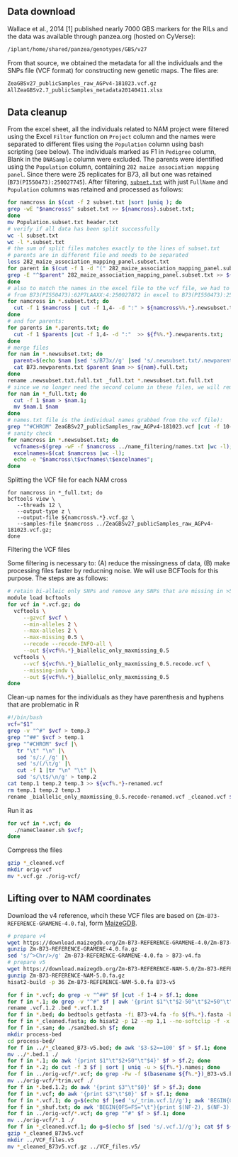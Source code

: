 
## Data download

Wallace et al., 2014 [1] published nearly 7000 GBS markers for the RILs and the data was available through panzea.org (hosted on CyVerse):

```bash
/iplant/home/shared/panzea/genotypes/GBS/v27
```

From that source, we obtained the metadata for all the individuals and the SNPs file (VCF format) for constructing new genetic maps. The files are:

```bash
ZeaGBSv27_publicSamples_raw_AGPv4-181023.vcf.gz
AllZeaGBSv2.7_publicSamples_metadata20140411.xlsx
```

## Data cleanup

From the excel sheet, all the individuals related to NAM project were filtered using the Excel `Filter` function on `Project` column and the names were separated to different files using  the `Population` column using bash scripting (see below). The individuals marked as F1 in `Pedigree` column, Blank in the `DNASample` column were excluded.  The parents were identified using the `Population` column, containing `282 maize association mapping panel`.  Since there were 25 replicates for B73, all but one was retained (`B73(PI550473):250027745`). After filtering, [`subset.txt`](assets/subset.txt) with just `FullName` and `Population` columns was retained and processed as follows:

```bash
for namcross in $(cut -f 2 subset.txt |sort |uniq ); do
grep -wE "$namcross$" subset.txt >> ${namcross}.subset.txt;
done
mv Population.subset.txt header.txt
# verify if all data has been split successfully
wc -l subset.txt
wc -l *.subset.txt
# the sum of split files matches exactly to the lines of subset.txt
# parents are in different file and needs to be separated
less 282_maize_association_mapping_panel.subset.txt
for parent in $(cut -f 1 -d "(" 282_maize_association_mapping_panel.subset.txt | sort | uniq); do
grep -E "^$parent" 282_maize_association_mapping_panel.subset.txt >> ${parent}.parents.txt;
done
# also to match the names in the excel file to the vcf file, we had to trim the names a little bit
# from B73(PI550473):62P7LAAXX:4:250027872 in excel to B73(PI550473):250027872 in vcf file
for namcross in *.subset.txt; do
  cut -f 1 $namcross | cut -f 1,4- -d ":" > ${namcross%%.*}.newsubset.txt;
done
# and for parents:
for parents in *.parents.txt; do
  cut -f 1 $parents |cut -f 1,4- -d ":"  >> ${f%%.*}.newparents.txt;
done
# merge files
for nam in *.newsubset.txt; do
  parent=$(echo $nam |sed 's/B73x//g' |sed 's/.newsubset.txt/.newparents.txt/g');
  cat B73.newparents.txt $parent $nam >> ${nam}.full.txt;
done
rename .newsubset.txt.full.txt _full.txt *.newsubset.txt.full.txt
# since we no longer need the second column in these files, we will remove them
for nam in *_full.txt; do
  cut -f 1 $nam > $nam.1;
  mv $nam.1 $nam
done
# names.txt file is the individual names grabbed from the vcf file):
grep "^#CHROM" ZeaGBSv27_publicSamples_raw_AGPv4-181023.vcf |cut -f 10- > names.txt
# sanity check
for namcross in *.newsubset.txt; do
  vcfnames=$(grep -wF -f $namcross ../name_filtering/names.txt |wc -l);
  excelnames=$(cat $namcross |wc -l);
  echo -e "$namcross\t$vcfnames\t$excelnames";
done
```

Splitting the VCF file for each NAM cross

```
for namcross in *_full.txt; do
bcftools view \
   --threads 12 \
   --output-type z \
   --output-file ${namcross%.*}.vcf.gz \
   --samples-file $namcross ../ZeaGBSv27_publicSamples_raw_AGPv4-181023.vcf.gz;
done
```

Filtering the VCF files

Some filtering is necessary to: (A) reduce the missingness of data, (B) make processing files faster by reducning noise. We will use BCFTools for this purpose. The steps are as follows:

```bash
# retain bi-alleic only SNPs and remove any SNPs that are missing in >50% individuals
module load bcftools
for vcf in *.vcf.gz; do
  vcftools \
     --gzvcf $vcf \
     --min-alleles 2 \
     --max-alleles 2 \
     --max-missing 0.5 \
     --recode --recode-INFO-all \
     --out ${vcf%%.*}_biallelic_only_maxmissing_0.5
  vcftools \
     --vcf ${vcf%%.*}_biallelic_only_maxmissing_0.5.recode.vcf \
     --missing-indv \
     --out ${vcf%%.*}_biallelic_only_maxmissing_0.5
done
```
Clean-up names for the individuals as they have parenthesis and hyphens that are problematic in R

```bash
#!/bin/bash
vcf="$1"
grep -v "^#" $vcf > temp.3
grep "^##" $vcf > temp.1
grep "^#CHROM" $vcf |\
   tr "\t" "\n" |\
   sed 's/:/_/g' |\
   sed 's/(/\t/g' |\
   cut -f 1 |tr "\n" "\t" |\
   sed 's/\t$/\n/g' > temp.2
cat temp.1 temp.2 temp.3 >> ${vcf%.*}-renamed.vcf
rm temp.1 temp.2 temp.3
rename _biallelic_only_maxmissing_0.5.recode-renamed.vcf _cleaned.vcf ${vcf%.*}-renamed.vcf
```
Run it as
```bash
for vcf in *.vcf; do
  ./nameCleaner.sh $vcf;
done
```

Compress the files

```bash
gzip *_cleaned.vcf
mkdir orig-vcf
mv *.vcf.gz ./orig-vcf/
```

## Lifting over to NAM coordinates

Download the v4 reference, whcih these VCF files are based on (`Zm-B73-REFERENCE-GRAMENE-4.0.fa`), form [MaizeGDB]().

```bash
# prepare v4
wget https://download.maizegdb.org/Zm-B73-REFERENCE-GRAMENE-4.0/Zm-B73-REFERENCE-GRAMENE-4.0.fa.gz
gunzip Zm-B73-REFERENCE-GRAMENE-4.0.fa.gz
sed 's/^>Chr/>/g' Zm-B73-REFERENCE-GRAMENE-4.0.fa > B73-v4.fa
# prepare v5
wget https://download.maizegdb.org/Zm-B73-REFERENCE-NAM-5.0/Zm-B73-REFERENCE-NAM-5.0.fa.gz
gunzip Zm-B73-REFERENCE-NAM-5.0.fa.gz
hisat2-build -p 36 Zm-B73-REFERENCE-NAM-5.0.fa B73-v5
```


```bash
for f in *.vcf; do grep -v "^##" $f |cut -f 1-4 > $f.1; done
for f in *.1; do grep -v "^#" $f | awk '{print $1"\t"$2-50"\t"$2+50"\t"$3"\t.\t."}' > $f.2; done
rename .vcf.1.2 .bed *.vcf.1.2
for f in *.bed; do bedtools getfasta -fi B73-v4.fa -fo ${f%.*}.fasta -bed $f -name; done
for f in *_cleaned.fasta; do hisat2 -p 12 --mp 1,1 --no-softclip -f -x B73-v5 -U ${f}  1> ${f%.*}_B73-v5.sam 2> ${f%.*}_mapping_stats.txt; done
for f in *.sam; do ./sam2bed.sh $f; done
mkdir process-bed
cd process-bed/
for f in ../*_cleaned_B73-v5.bed; do awk '$3-$2==100' $f > $f.1; done
mv ../*.bed.1 ./
for f in *.1; do awk '{print $1"\t"$2+50"\t"$4}' $f > $f.2; done
for f in *.2; do cut -f 3 $f | sort | uniq -u > ${f%.*}.names; done
for f in ../orig-vcf/*.vcf; do grep -Fw -f $(basename ${f%.*})_B73-v5.bed.1.names $f > ${f%.*}_trim.vcf; done
mv ../orig-vcf/*trim.vcf ./
for f in *.bed.1.2; do awk '{print $3"\t"$0}' $f > $f.3; done
for f in *.vcf; do awk '{print $3"\t"$0}' $f > $f.1; done
for f in *.vcf.1; do g=$(echo $f |sed 's/_trim.vcf.1//g'); awk 'BEGIN{OFS=FS="\t"}FNR==NR{a[$1]=$0;next}{ print $0, a[$1]}' ${g}_B73-v5.bed.1.2.3 $f | cut -f 5- > ${g}_shuf.txt; done
for f in *_shuf.txt; do awk 'BEGIN{OFS=FS="\t"}{print $(NF-2), $(NF-3), $(NF-1), $0}' $f |rev |cut -f 5- |rev > $f.1; done
for f in ../orig-vcf/*.vcf; do grep "^#" $f > $f.1; done
mv ../orig-vcf/*.1 ./
for f in *_cleaned.vcf.1; do g=$(echo $f |sed 's/.vcf.1//g'); cat $f ${g}_shuf.txt.1 >> ${g}_B73v5.vcf; done
gzip *_cleaned_B73v5.vcf
mkdir ../VCF_files.v5
mv *_cleaned_B73v5.vcf.gz ../VCF_files.v5/
```
